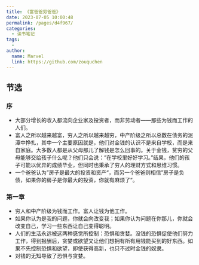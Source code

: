 ```yaml
---
title: 《富爸爸穷爸爸》
date: 2023-07-05 10:00:48
permalink: /pages/d4f967/
categories:
  - 读书笔记
tags:
  - 
author: 
  name: Marvel
  link: https://github.com/zouquchen
---
```


## 节选

### 序

- 大部分增长的收入都流向企业家及投资者，而非劳动者——那些为钱而工作的人们。
- 富人之所以越来越富，穷人之所以越来越穷，中产阶级之所以总数在债务的泥潭中挣扎，其中一个主要原因就是，他们对金钱的认识不是来自学校，而是来自家庭。大多数人都是从父母那儿了解钱是怎么回事的。关于金钱，贫穷的父母能够交给孩子什么呢？他们只会说：”在学校里好好学习。”结果，他们的孩子可能以优异的成绩毕业，但同时也秉承了穷人的理财方式和思维习惯。
- 一个爸爸认为”房子是最大的投资和资产“，而另一个爸爸则相信”房子是负债，如果你的房子是你最大的投资，你就有麻烦了“。

### 第一章

- 穷人和中产阶级为钱而工作。富人让钱为他工作。
- 如果你认为是我的问题，你就会向改变我；如果你认为问题在你那儿，你就会改变自己，学习一些东西让自己变得聪明。
- 人们的生活永远被这两种感觉所控制：恐惧和贪婪。没钱的恐惧促使他们努力工作，得到报酬后，贪婪或欲望又让他们想拥有所有用钱能买到的好东西。如果不先控制恐惧和欲望，即使获得高新，也只不过时金钱的奴隶。
- 对钱的无知导致了恐惧与贪婪。
